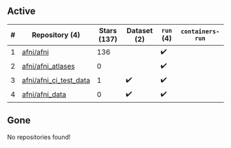 ## Active
| # | Repository (4) | Stars (137) | Dataset (2) | `run` (4) | `containers-run` |
| --- | --- | --- | --- | --- | --- |
| 1 | [afni/afni](https://github.com/afni/afni) | 136 |  | :heavy_check_mark: |  |
| 2 | [afni/afni_atlases](https://github.com/afni/afni_atlases) | 0 |  | :heavy_check_mark: |  |
| 3 | [afni/afni_ci_test_data](https://github.com/afni/afni_ci_test_data) | 1 | :heavy_check_mark: | :heavy_check_mark: |  |
| 4 | [afni/afni_data](https://github.com/afni/afni_data) | 0 | :heavy_check_mark: | :heavy_check_mark: |  |

## Gone
No repositories found!
